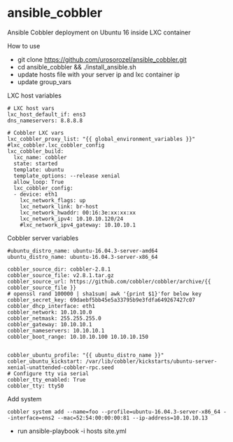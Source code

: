 # ansible_cobbler
Ansible Cobbler deployment on Ubuntu 16 inside LXC container

How to use
* git clone https://github.com/urosorozel/ansible_cobbler.git
* cd ansible_cobbler && ./install_ansible.sh
* update hosts file with your server ip and lxc container ip
* update group_vars

LXC host variables
```
# LXC host vars
lxc_host_default_if: ens3
dns_nameservers: 8.8.8.8

# Cobbler LXC vars
lxc_cobbler_proxy_list: "{{ global_environment_variables }}"
#lxc_cobbler.lxc_cobbler_config
lxc_cobbler_build:
  lxc_name: cobbler
  state: started
  template: ubuntu
  template_options: --release xenial
  allow_loop: True
  lxc_cobbler_config:
  - device: eth1
    lxc_network_flags: up
    lxc_network_link: br-host
    lxc_network_hwaddr: 00:16:3e:xx:xx:xx
    lxc_network_ipv4: 10.10.10.120/24
    #lxc_network_ipv4_gateway: 10.10.10.1
```

Cobbler server variables
```
#ubuntu_distro_name: ubuntu-16.04.3-server-amd64
ubuntu_distro_name: ubuntu-16.04.3-server-x86_64

cobbler_source_dir: cobbler-2.8.1
cobbler_source_file: v2.8.1.tar.gz
cobbler_source_url: https://github.com/cobbler/cobbler/archive/{{ cobbler_source_file }}
# openssl rand 100000 | sha1sum| awk '{print $1}'for below key
cobbler_secret_key: 69daebf5bb45e5a33795b9e3fdfa649267427c07
cobbler_dhcp_interface: eth1
cobbler_network: 10.10.10.0
cobbler_netmask: 255.255.255.0
cobbler_gateway: 10.10.10.1
cobbler_nameservers: 10.10.10.1
cobbler_boot_range: 10.10.10.100 10.10.10.150


cobbler_ubuntu_profile: "{{ ubuntu_distro_name }}"
cobler_ubuntu_kickstart: /var/lib/cobbler/kickstarts/ubuntu-server-xenial-unattended-cobbler-rpc.seed
# Configure tty via serial
cobbler_tty_enabled: True
cobbler_tty: ttyS0
``` 

Add system

```
cobbler system add --name=foo --profile=ubuntu-16.04.3-server-x86_64 --interface=ens2 --mac=52:54:00:00:00:81 --ip-address=10.10.10.13
```
* run ansible-playbook -i hosts site.yml
